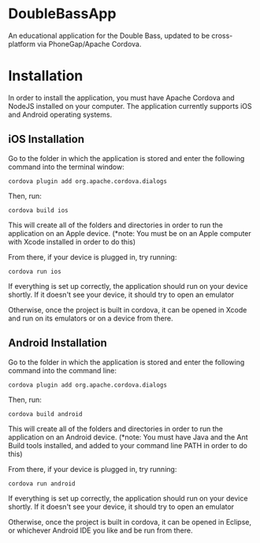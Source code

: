 # DoubleBassApp
An educational application for the Double Bass, updated to be cross-platform via PhoneGap/Apache Cordova.

# Installation

In order to install the application, you must have Apache Cordova and NodeJS installed on your computer.
The application currently supports iOS and Android operating systems.

## iOS Installation

Go to the folder in which the application is stored and enter the following command into the terminal window:

    cordova plugin add org.apache.cordova.dialogs

Then, run:

    cordova build ios
    
This will create all of the folders and directories in order to run the application on an Apple device.
(*note: You must be on an Apple computer with Xcode installed in order to do this)

From there, if your device is plugged in, try running:

    cordova run ios
    
If everything is set up correctly, the application should run on your device shortly. If it doesn't see your device, it should try to open an emulator

Otherwise, once the project is built in cordova, it can be opened in Xcode and run on its emulators or on a device from there.

## Android Installation

Go to the folder in which the application is stored and enter the following command into the command line:

    cordova plugin add org.apache.cordova.dialogs

Then, run:

    cordova build android
    
This will create all of the folders and directories in order to run the application on an Android device.
(*note: You must have Java and the Ant Build tools installed, and added to your command line PATH in order to do this)

From there, if your device is plugged in, try running:

    cordova run android
    
If everything is set up correctly, the application should run on your device shortly. If it doesn't see your device, it should try to open an emulator

Otherwise, once the project is built in cordova, it can be opened in Eclipse, or whichever Android IDE you like and be run from there.

